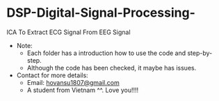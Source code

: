 # DSP-Digital-Signal-Processing-
ICA To Extract ECG Signal From EEG Signal
* Note:
  - Each folder has a introduction how to use the code and step-by-step.
  - Although the code has been checked, it maybe has issues.
* Contact for more details:
  - Email: hovansu1807@gmail.com
  - A student from Vietnam ^^. Love you!!!!
